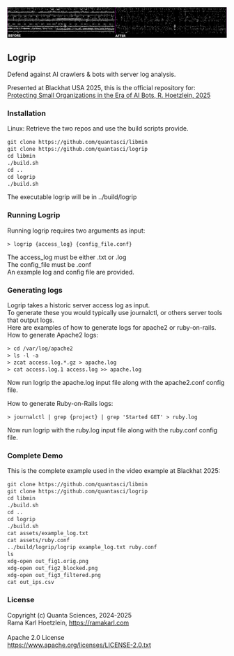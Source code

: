 <img src="https://github.com/quantasci/logrip/blob/main/assets/logrip_banner.png" />

## Logrip
Defend against AI crawlers & bots with server log analysis.<br>

Presented at Blackhat USA 2025, this is the official repository for:<br>
<a href="https://www.blackhat.com/us-25/briefings/schedule/#protecting-small-organizations-in-the-era-of-ai-bots-45666">Protecting Small Organizations in the Era of AI Bots, R. Hoetzlein, 2025</a><br>

### Installation
Linux: Retrieve the two repos and use the build scripts provide.
```
git clone https://github.com/quantasci/libmin
git clone https://github.com/quantasci/logrip
cd libmin
./build.sh
cd ..
cd logrip
./build.sh
```
The executable logrip will be in ../build/logrip

### Running Logrip
Running logrip requires two arguments as input:<br>
```
> logrip {access_log} {config_file.conf}
```
The access_log must be either .txt or .log<br>
The config_file must be .conf<br>
An example log and config file are provided.<br>

### Generating logs
Logrip takes a historic server access log as input.<br>
To generate these you would typically use journalctl, or others server tools that output logs.<br>
Here are examples of how to generate logs for apache2 or ruby-on-rails.<br>
How to generate Apache2 logs:<br>
```
> cd /var/log/apache2
> ls -l -a
> zcat access.log.*.gz > apache.log
> cat access.log.1 access.log >> apache.log
```
Now run logrip the apache.log input file along with the apache2.conf config file.<br>

How to generate Ruby-on-Rails logs:
```
> journalctl | grep {project} | grep 'Started GET' > ruby.log
```
Now run logrip with the ruby.log input file along with the ruby.conf config file.<br>

### Complete Demo
This is the complete example used in the video example at Blackhat 2025:
```
git clone https://github.com/quantasci/libmin
git clone https://github.com/quantasci/logrip
cd libmin
./build.sh
cd ..
cd logrip
./build.sh
cat assets/example_log.txt
cat assets/ruby.conf
../build/logrip/logrip example_log.txt ruby.conf
ls
xdg-open out_fig1.orig.png
xdg-open out_fig2_blocked.png
xdg-open out_fig3_filtered.png
cat out_ips.csv
```

### License
Copyright (c) Quanta Sciences, 2024-2025<br>
Rama Karl Hoetzlein, https://ramakarl.com<br>
<br>
Apache 2.0 License<br>
https://www.apache.org/licenses/LICENSE-2.0.txt
